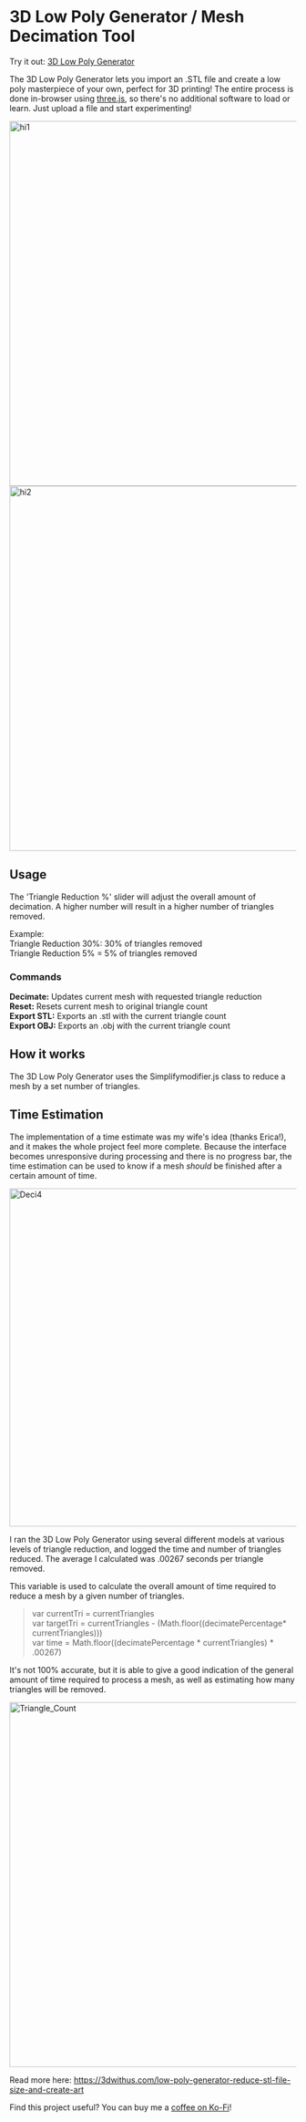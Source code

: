 # 3D Low Poly Generator / Mesh Decimation Tool

Try it out: [3D Low Poly Generator](https://lowpoly3d.xyz/)

The 3D Low Poly Generator lets you import an .STL file and create a low poly masterpiece of your own, perfect for 3D printing! The entire process is done in-browser using [three.js](https://threejs.org/), so there's no additional software to load or learn. Just upload a file and start experimenting!

<img width="640" alt="hi1" src="https://user-images.githubusercontent.com/46334898/182034633-92e4ebee-e0a1-4978-a8f4-6004796d1ea6.png">
<img width="640" alt="hi2" src="https://user-images.githubusercontent.com/46334898/182034638-24c66db0-d536-4ec3-bffb-9e5d37788038.png">


## Usage

The 'Triangle Reduction %' slider will adjust the overall amount of decimation. A higher number will result in a higher number of triangles removed.

Example: </br>
Triangle Reduction 30%: 30% of triangles removed </br>
Triangle Reduction 5% = 5% of triangles removed </br>

### Commands

**Decimate:** Updates current mesh with requested triangle reduction </br>
**Reset:** Resets current mesh to original triangle count </br>
**Export STL:** Exports an .stl with the current triangle count </br>
**Export OBJ:** Exports an .obj with the current triangle count </br>

## How it works

The 3D Low Poly Generator uses the Simplifymodifier.js class to reduce a mesh by a set number of triangles.

## Time Estimation

The implementation of a time estimate was my wife's idea (thanks Erica!), and it makes the whole project feel more complete. Because the interface becomes unresponsive during processing and there is no progress bar, the time estimation can be used to know if a mesh *should* be finished after a certain amount of time.

<img width="593" alt="Deci4" src="https://user-images.githubusercontent.com/46334898/143715994-83b3573f-56b7-44c1-b06a-227173771811.png">

I ran the 3D Low Poly Generator using several different models at various levels of triangle reduction, and logged the time and number of triangles reduced. The average I calculated was .00267 seconds per triangle removed.</br>

This variable is used to calculate the overall amount of time required to reduce a mesh by a given number of triangles. </br>

>var currentTri = currentTriangles</br>
>var targetTri = currentTriangles - (Math.floor((decimatePercentage* currentTriangles)))</br>
>var time = Math.floor((decimatePercentage * currentTriangles) * .00267)</br>

It's not 100% accurate, but it is able to give a good indication of the general amount of time required to process a mesh, as well as estimating how many triangles will be removed. 

<img width="640" alt="Triangle_Count" src="https://user-images.githubusercontent.com/46334898/182034572-620d1370-0a94-408a-99e3-04d2ef81acfb.png">

Read more here: https://3dwithus.com/low-poly-generator-reduce-stl-file-size-and-create-art

Find this project useful? You can buy me a [coffee on Ko-Fi](https://ko-fi.com/andrewsink)!
